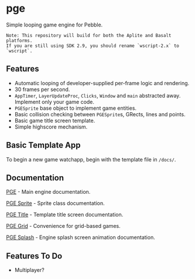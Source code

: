 # pge

Simple looping game engine for Pebble.

    Note: This repository will build for both the Aplite and Basalt platforms.
    If you are still using SDK 2.9, you should rename `wscript-2.x` to
    `wscript`.

## Features

- Automatic looping of developer-supplied per-frame logic and rendering.
- 30 frames per second.
- `AppTimer`, `LayerUpdateProc`, `Clicks`, `Window` and `main` abstracted away.
  Implement only your game code.
- `PGESprite` base object to implement game entities.
- Basic collision checking between `PGESprite`s, GRects, lines and points.
- Basic game title screen template.
- Simple highscore mechanism.

## Basic Template App

To begin a new game watchapp, begin with the template file in `/docs/`.

## Documentation

[PGE](docs/pge.md) - Main engine documentation.

[PGE Sprite](docs/pge_sprite.md) - Sprite class documentation.

[PGE Title](docs/pge_title.md) - Template title screen documentation.

[PGE Grid](docs/pge_grid.md) - Convenience for grid-based games.

[PGE Splash](docs/pge_splash.md) - Engine splash screen animation documentation.

## Features To Do

- Multiplayer?

